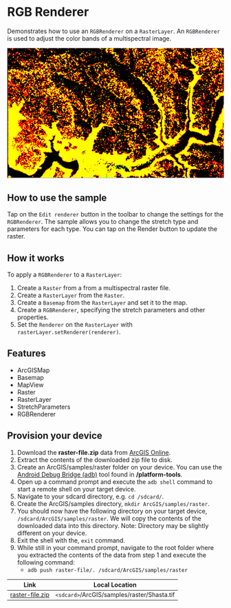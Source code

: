 # RGB Renderer

Demonstrates how to use an `RGBRenderer` on a `RasterLayer`. An `RGBRenderer` is used to adjust the color bands of a multispectral image.

![RGB Renderer App](rgb-renderer.png)

## How to use the sample

Tap on the `Edit renderer` button in the toolbar to change the settings for the `RGBRenderer`. The sample allows you to change the stretch type and parameters for each type. You can tap on the Render button to update the raster.

## How it works

To apply a `RGBRenderer` to a `RasterLayer`:

1. Create a `Raster` from a from a multispectral raster file.
2. Create a `RasterLayer` from the `Raster`.
3. Create a `Basemap` from the `RasterLayer` and set it to the map.
4. Create a `RGBRenderer`, specifying the stretch parameters and other properties.
5. Set the `Renderer` on the `RasterLayer` with `rasterLayer.setRenderer(renderer)`.

## Features

- ArcGISMap
- Basemap
- MapView
- Raster
- RasterLayer
- StretchParameters
- RGBRenderer


## Provision your device
1. Download the **raster-file.zip** data from [ArcGIS Online](https://arcgisruntime.maps.arcgis.com/home/item.html?id=7c4c679ab06a4df19dc497f577f111bd).  
2. Extract the contents of the downloaded zip file to disk.  
3. Create an ArcGIS/samples/raster folder on your device. You can use the [Android Debug Bridge (adb)](https://developer.android.com/guide/developing/tools/adb.html) tool found in **<sdk-dir>/platform-tools**.
4. Open up a command prompt and execute the `adb shell` command to start a remote shell on your target device.
5. Navigate to your sdcard directory, e.g. `cd /sdcard/`.  
6. Create the ArcGIS/samples directory, `mkdir ArcGIS/samples/raster`.
7. You should now have the following directory on your target device, `/sdcard/ArcGIS/samples/raster`. We will copy the contents of the downloaded data into this directory. Note:  Directory may be slightly different on your device.
8. Exit the shell with the, `exit` command.
9. While still in your command prompt, navigate to the root folder where you extracted the contents of the data from step 1 and execute the following command: 
	* `adb push raster-file/. /sdcard/ArcGIS/samples/raster`


Link | Local Location
---------|-------|
|[raster-file.zip](https://arcgisruntime.maps.arcgis.com/home/item.html?id=7c4c679ab06a4df19dc497f577f111bd)| `<sdcard>`/ArcGIS/samples/raster/Shasta.tif |